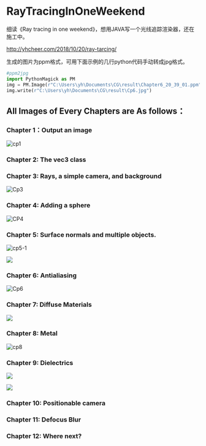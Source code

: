 # RayTracingInOneWeekend

细读《Ray tracing in one weekend》，想用JAVA写一个光线追踪渲染器，还在施工中。

http://yhcheer.com/2018/10/20/ray-tarcing/

生成的图片为ppm格式，可用下面示例的几行python代码手动转成jpg格式。

```python
#ppm2jpg
import PythonMagick as PM
img = PM.Image(r"C:\Users\yh\Documents\CG\result\Chapter6_20_39_01.ppm")
img.write(r"C:\Users\yh\Documents\CG\result\Cp6.jpg")
```

## All Images of Every Chapters are As follows：

### Chapter 1：Output an image

![cp1](https://raw.githubusercontent.com/yhcheer/RayTracingInOneWeekend/master/image/Cp1.jpg)

### Chapter 2:   The vec3 class

### Chapter 3:  Rays, a simple camera, and background

![Cp3](https://raw.githubusercontent.com/yhcheer/RayTracingInOneWeekend/master/image/Cp3.jpg)

### Chapter 4:  Adding a sphere

![CP4](https://raw.githubusercontent.com/yhcheer/RayTracingInOneWeekend/master/image/Cp4.jpg)

### Chapter 5:   Surface normals and  multiple objects.

![cp5-1](https://raw.githubusercontent.com/yhcheer/RayTracingInOneWeekend/master/image/Cp5_1.jpg)

![](https://raw.githubusercontent.com/yhcheer/RayTracingInOneWeekend/master/image/Cp5_3.jpg)

### Chapter 6:  Antialiasing

![Cp6](https://raw.githubusercontent.com/yhcheer/RayTracingInOneWeekend/master/image/Cp6.jpg)

### Chapter 7:    Diffuse Materials

![](https://raw.githubusercontent.com/yhcheer/RayTracingInOneWeekend/master/image/Cp7.jpg)

### Chapter 8:  Metal

![cp8](https://raw.githubusercontent.com/yhcheer/RayTracingInOneWeekend/master/image/Cp8.jpg)

### Chapter 9:  Dielectrics

![](https://raw.githubusercontent.com/yhcheer/RayTracingInOneWeekend/master/image/Cp9.jpg)

![](https://raw.githubusercontent.com/yhcheer/RayTracingInOneWeekend/master/image/Cp9_2.jpg)

### Chapter 10:  Positionable camera



### Chapter 11:   Defocus Blur



### Chapter 12:  Where next?